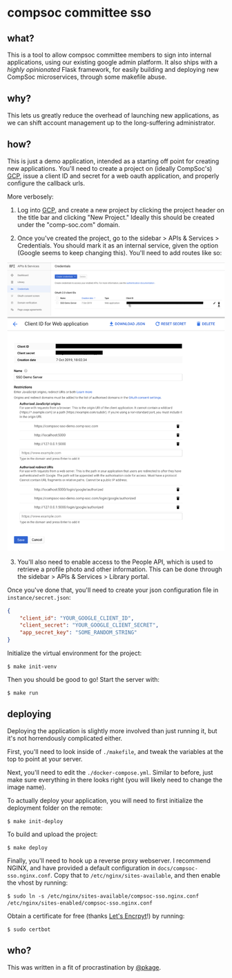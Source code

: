 # compsoc committee sso

## what?

This is a tool to allow compsoc committee members to sign into internal applications, using our existing google admin platform.
It also ships with a *highly opinionated* Flask framework, for easily building and deploying new CompSoc microservices, through some makefile abuse.

## why?

This lets us greatly reduce the overhead of launching new applications, as we can shift account management up to the long-suffering administrator.

## how?

This is just a demo application, intended as a starting off point for creating new applications. You'll need to create a project on (ideally CompSoc's) [GCP](https://console.cloud.google.com/), issue a client ID and secret for a web oauth application, and properly configure the callback urls.

More verbosely:

1) Log into [GCP](https://console.cloud.google.com), and create a new project by clicking the project header on the title bar and clicking "New Project." Ideally this should be created under the "comp-soc.com" domain.

2) Once you've created the project, go to the sidebar > APIs & Services > Credentials. You should mark it as an internal service, given the option (Google seems to keep changing this). You'll need to add routes like so:

![credentials](/docs/credentials.png?raw=true)
![routes](/docs/routes.png?raw=true)

3) You'll also need to enable access to the People API, which is used to retrieve a profile photo and other information. This can be done through the sidebar > APIs & Services > Library portal.

Once you've done that, you'll need to create your json configuration file in `instance/secret.json`:

```json
{
    "client_id": "YOUR_GOOGLE_CLIENT_ID",
    "client_secret": "YOUR_GOOGLE_CLIENT_SECRET",
    "app_secret_key": "SOME_RANDOM_STRING"
}
```

Initialize the virtual environment for the project:

```
$ make init-venv
```


Then you should be good to go! Start the server with:

```
$ make run
```

## deploying

Deploying the application is slightly more involved than just running it, but it's not horrendously complicated either.

First, you'll need to look inside of `./makefile`, and tweak the variables at the top to point at your server.

Next, you'll need to edit the `./docker-compose.yml`. Similar to before, just make sure everything in there looks right (you will likely need to change the image name).

To actually deploy your application, you will need to first initialize the deployment folder on the remote:

```
$ make init-deploy
```

To build and upload the project:

```
$ make deploy
```

Finally, you'll need to hook up a reverse proxy webserver. I recommend NGINX, and have provided a default configuration in `docs/compsoc-sso.nginx.conf`.
Copy that to `/etc/nginx/sites-available`, and then enable the vhost by running:

```
$ sudo ln -s /etc/nginx/sites-available/compsoc-sso.nginx.conf /etc/nginx/sites-enabled/compsoc-sso.nginx.conf
```

Obtain a certificate for free (thanks [Let's Encrpyt](//letsencrypt.org)!) by running:

```
$ sudo certbot
```

## who?

This was written in a fit of procrastination by [@pkage](//kage.dev).
